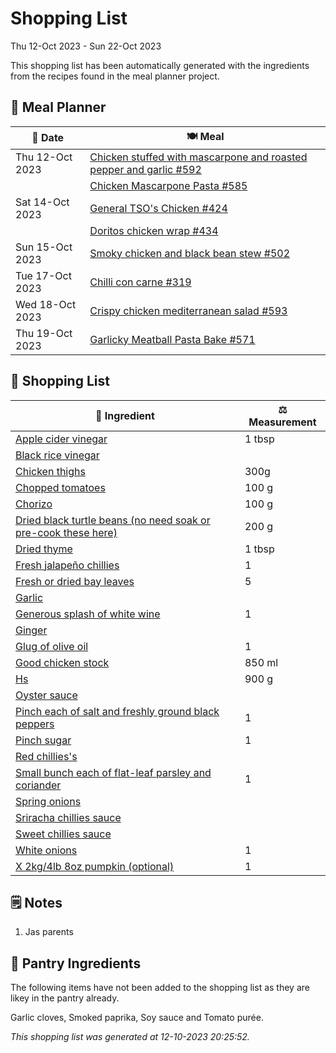 # Shopping List

Thu 12-Oct 2023 - Sun 22-Oct 2023

This shopping list has been automatically generated with the ingredients from the recipes found in the meal planner project.

## 📅 Meal Planner

|📅 Date| 🍽️ Meal|
|----|----|
|Thu 12-Oct 2023|[Chicken stuffed with mascarpone and roasted pepper and garlic #592](https://github.com/jcallaghan/The-Cookbook/issues/592)|
||[Chicken Mascarpone Pasta  #585](https://github.com/jcallaghan/The-Cookbook/issues/585)|
|Sat 14-Oct 2023|[General TSO's Chicken #424](https://github.com/jcallaghan/The-Cookbook/issues/424)|
||[Doritos chicken wrap #434](https://github.com/jcallaghan/The-Cookbook/issues/434)|
|Sun 15-Oct 2023|[Smoky chicken and black bean stew #502](https://github.com/jcallaghan/The-Cookbook/issues/502)|
|Tue 17-Oct 2023|[Chilli con carne #319](https://github.com/jcallaghan/The-Cookbook/issues/319)|
|Wed 18-Oct 2023|[Crispy chicken mediterranean salad #593](https://github.com/jcallaghan/The-Cookbook/issues/593)|
|Thu 19-Oct 2023|[Garlicky Meatball Pasta Bake  #571](https://github.com/jcallaghan/The-Cookbook/issues/571)|

## 🛒 Shopping List

| 🍌 Ingredient| ⚖️ Measurement|
|----------|-----------|
|[Apple cider vinegar](https://www.sainsburys.co.uk/gol-ui/SearchResults/Apple%20cider%20vinegar)|1 tbsp|
|[Black rice vinegar](https://www.sainsburys.co.uk/gol-ui/SearchResults/Black%20rice%20vinegar)||
|[Chicken thighs](https://www.sainsburys.co.uk/gol-ui/SearchResults/Chicken%20thighs)|300g|
|[Chopped tomatoes](https://www.sainsburys.co.uk/gol-ui/SearchResults/Chopped%20tomatoes)|100 g|
|[Chorizo](https://www.sainsburys.co.uk/gol-ui/SearchResults/Chorizo)|100 g|
|[Dried black turtle beans (no need soak or pre-cook these here)](https://www.sainsburys.co.uk/gol-ui/SearchResults/Dried%20black%20turtle%20beans%20(no%20need%20soak%20or%20pre-cook%20these%20here))|200 g|
|[Dried thyme](https://www.sainsburys.co.uk/gol-ui/SearchResults/Dried%20thyme)|1 tbsp|
|[Fresh jalapeño chillies](https://www.sainsburys.co.uk/gol-ui/SearchResults/Fresh%20jalapeño%20chillies)|1|
|[Fresh or dried bay leaves](https://www.sainsburys.co.uk/gol-ui/SearchResults/Fresh%20or%20dried%20bay%20leaves)|5|
|[Garlic](https://www.sainsburys.co.uk/gol-ui/SearchResults/Garlic)||
|[Generous splash of white wine](https://www.sainsburys.co.uk/gol-ui/SearchResults/Generous%20splash%20of%20white%20wine)|1|
|[Ginger](https://www.sainsburys.co.uk/gol-ui/SearchResults/Ginger)||
|[Glug of olive oil](https://www.sainsburys.co.uk/gol-ui/SearchResults/Glug%20of%20olive%20oil)|1|
|[Good chicken stock](https://www.sainsburys.co.uk/gol-ui/SearchResults/Good%20chicken%20stock)|850 ml|
|[Hs](https://www.sainsburys.co.uk/gol-ui/SearchResults/Hs)|900 g|
|[Oyster sauce](https://www.sainsburys.co.uk/gol-ui/SearchResults/Oyster%20sauce)||
|[Pinch each of salt and freshly ground black peppers](https://www.sainsburys.co.uk/gol-ui/SearchResults/Pinch%20each%20of%20salt%20and%20freshly%20ground%20black%20peppers)|1|
|[Pinch sugar](https://www.sainsburys.co.uk/gol-ui/SearchResults/Pinch%20sugar)|1|
|[Red chillies's](https://www.sainsburys.co.uk/gol-ui/SearchResults/Red%20chillies's)||
|[Small bunch each of flat-leaf parsley and coriander](https://www.sainsburys.co.uk/gol-ui/SearchResults/Small%20bunch%20each%20of%20flat-leaf%20parsley%20and%20coriander)|1|
|[Spring onions](https://www.sainsburys.co.uk/gol-ui/SearchResults/Spring%20onions)||
|[Sriracha chillies sauce](https://www.sainsburys.co.uk/gol-ui/SearchResults/Sriracha%20chillies%20sauce)||
|[Sweet chillies sauce](https://www.sainsburys.co.uk/gol-ui/SearchResults/Sweet%20chillies%20sauce)||
|[White onions](https://www.sainsburys.co.uk/gol-ui/SearchResults/White%20onions)|1|
|[X 2kg/4lb 8oz pumpkin (optional)](https://www.sainsburys.co.uk/gol-ui/SearchResults/X%202kg/4lb%208oz%20pumpkin%20(optional))|1|

## 🗒️ Notes

1. Jas parents

## 🏪 Pantry Ingredients

The following items have not been added to the shopping list as they are likey in the pantry already.

Garlic cloves, Smoked paprika, Soy sauce and Tomato purée.


_This shopping list was generated at 12-10-2023 20:25:52._